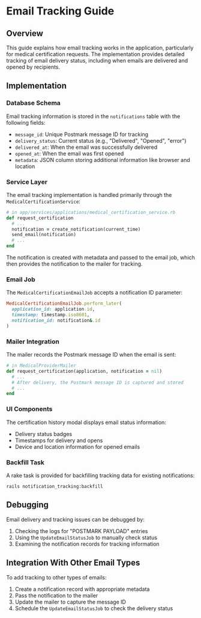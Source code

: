 # Email Tracking Guide

## Overview

This guide explains how email tracking works in the application, particularly for medical certification requests. The implementation provides detailed tracking of email delivery status, including when emails are delivered and opened by recipients.

## Implementation

### Database Schema

Email tracking information is stored in the `notifications` table with the following fields:

- `message_id`: Unique Postmark message ID for tracking
- `delivery_status`: Current status (e.g., "Delivered", "Opened", "error")
- `delivered_at`: When the email was successfully delivered
- `opened_at`: When the email was first opened
- `metadata`: JSON column storing additional information like browser and location

### Service Layer

The email tracking implementation is handled primarily through the `MedicalCertificationService`:

```ruby
# in app/services/applications/medical_certification_service.rb
def request_certification
  # ...
  notification = create_notification(current_time)
  send_email(notification)
  # ...
end
```

The notification is created with metadata and passed to the email job, which then provides the notification to the mailer for tracking.

### Email Job

The `MedicalCertificationEmailJob` accepts a notification ID parameter:

```ruby
MedicalCertificationEmailJob.perform_later(
  application_id: application.id, 
  timestamp: timestamp.iso8601,
  notification_id: notification&.id
)
```

### Mailer Integration

The mailer records the Postmark message ID when the email is sent:

```ruby
# in MedicalProviderMailer
def request_certification(application, notification = nil)
  # ...
  # After delivery, the Postmark message ID is captured and stored
  # ...
end
```

### UI Components

The certification history modal displays email status information:

- Delivery status badges
- Timestamps for delivery and opens
- Device and location information for opened emails

### Backfill Task

A rake task is provided for backfilling tracking data for existing notifications:

```
rails notification_tracking:backfill
```

## Debugging

Email delivery and tracking issues can be debugged by:

1. Checking the logs for "POSTMARK PAYLOAD" entries
2. Using the `UpdateEmailStatusJob` to manually check status
3. Examining the notification records for tracking information

## Integration With Other Email Types

To add tracking to other types of emails:

1. Create a notification record with appropriate metadata
2. Pass the notification to the mailer
3. Update the mailer to capture the message ID
4. Schedule the `UpdateEmailStatusJob` to check the delivery status

